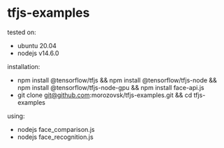 # tfjs-examples

tested on:
* ubuntu 20.04
* nodejs v14.6.0

installation:
* npm install @tensorflow/tfjs && npm install @tensorflow/tfjs-node && npm install @tensorflow/tfjs-node-gpu && npm install face-api.js
* git clone git@github.com:morozovsk/tfjs-examples.git && cd tfjs-examples

using:
* nodejs face_comparison.js
* nodejs face_recognition.js
